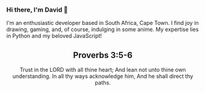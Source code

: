 
### Hi there, I'm David 👋

I'm an enthusiastic developer based in South Africa, Cape Town. I find joy in drawing, gaming, and, of course, indulging in some anime. My expertise lies in Python and my beloved JavaScript!

<h2 align="center">Proverbs 3:5-6</h2>

<p align="center">
Trust in the LORD with all thine heart; And lean not unto thine own understanding. In all thy ways acknowledge him, And he shall direct thy paths.
</p>
